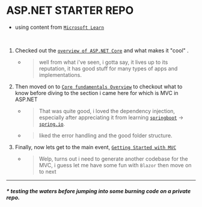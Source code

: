 # ASP.NET STARTER REPO
- using content from [`Microsoft Learn`](https://learn.microsoft.com/en-us/aspnet/core/getting-started/?view=aspnetcore-7.0&tabs=windows)

<br>

1. Checked out the [`overview of ASP.NET Core`](https://learn.microsoft.com/en-us/aspnet/core/?view=aspnetcore-7.0) and what makes it "cool" .
    - > well from what i've seen, i gotta say, it lives up to its reputation, it has good stuff for many types of apps and implementations.

2. Then moved on to [`Core fundamentals Overview`](https://learn.microsoft.com/en-us/aspnet/core/fundamentals/?view=aspnetcore-7.0&tabs=windows) to checkout what to know before diving to the section i came here for which is MVC in ASP.NET 
    - > That was quite good, i loved the dependency injection, especially after appreciating it from learning [`springboot`](https://spring.io/projects/spring-boot) -> [`spring.io`](https://spring.io/).
    - > liked the error handling and the good folder structure.

3. Finally, now lets get to the main event, [`Getting Started with MVC`](https://learn.microsoft.com/en-us/aspnet/core/tutorials/first-mvc-app/start-mvc?view=aspnetcore-7.0&tabs=visual-studio) 
    - > Welp, turns out i need to generate another codebase for the MVC, i guess let me have some fun with `Blazor` then move on to next


---

##### * testing the waters before jumping into some burning code on a private repo.
